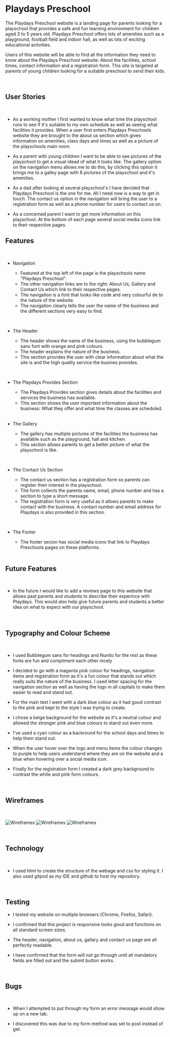 # Playdays Preschool

 The Playdays Preschool website is a landing page for parents looking for a playschool that provides a safe and fun learning environment for children aged 3 to 5 years old.
 Playdays Preschool offers lots of amenities such as a playground, football field and indoor hall, as well as lots of exciting educational activities.


 Users of this website will be able to find all the information they need to know about the Playdays Preschool website: About the facilities,
 school times, contact information and a registration form. This site is targeted at parents of young children looking for a suitable preschool
 to send their kids.
 
<br>

## User Stories

<br>

- As a working mother I first wanted to know what time the playschool runs to see if it's suitable to my own schedule as well as seeing what facilities it provides.
When a user first enters Playdays Preschools website they are brought to the about us section which gives information on amenities, class days and times as well as a picture of the playschools main room.

- As a parent with young children I want to be able to see pictures of the playschool to get a visual idead of what it looks like.
The gallery option on the navigation menu allows me to do this, by clicking this option it brings me to a galley page with 8 pictures of the playschool and it's amenities.

- As a dad after looking at several playschool's I have decided that Playdays Preschool is the one for me. All I need now is a way to get in touch.
The contact us option in the navigation will bring the user to a registration form as well as a phone number for users to contact us on.

- As a concerned parent I want to get more information on this playschool.
At the bottom of each page several social media icons link to their respective pages.

## Features
<br>

- Navigation

  - Featured at the top left of the page is the playschools name "Playdays Preschool".
  - The other navigation links are to the right: About Us, Gallery and Contact Us which link to their respective pages.
  - The navigation is a font that looks like code and very colourful de to the nature of the website.
  - The navigation clearly tells the user the name of the business and the  different sections very easy to find.

<br>

- The Header
  
  - The header shows the name of the business, using the bubblegum sans font with orange and pink colours.
  - The header explains the nature of the business.
  - This section provides the user with clear information about what the site is and the high quality service the busines provides.

<br>

- The Playdays Provides Section

  - The Playdays Provides section gives details about the facilities and services the business has available.
  - This section shows the user important information about the business: What they offer and what time the classes are scheduled.

  <br>

- The Gallery

  - The gallery has multiple pictures of the facilities the business has available such as the playground, hall and kitchen.
  - This section allows parents to get a better picture of what the playschool is like.

<br>

- The Contact Us Section

  - The contact us section has a registration form so parents can register their interest in the playschool.
  - The form collects the parents name, email, phone number and has a section to type a short message.
  - The registration form is very useful as it allows parents to make contact with the business. A contact number and email address for Playdays is also provided in this section.

<br>

- The Footer 

  - The footer secion has social media icons that link to Playdays Preschools pages on these platforms.

  <br>

## Future Features

<br>

- In the future I would like to add a reviews page to this website that allows past parents and students to describe their experince with Playdays. This would also help give future parents and students a better idea on what to expect with our playschool.

<br>

## Typography and Colour Scheme

<br>

- I used Bubblegum sans for headings and Nunito for the rest as these fonts are fun and compliment each other nicely 

- I decided to go with a magenta pink colour for headings, navigation items and registration form as it's a fun colour that stands out which really suits the nature of the business. I used letter spacing for the navigation section as well as having the logo in all capitals to make them easier to read and stand out.

- For the main text I went with a dark blue colour as it had good contrast to the pink and kept to the style I was trying to create.

- I chose a beige background for the website as it's a neutral colour and allowed the stronger pink and blue colours to stand out even more.

- I've used a cyan colour as a backround for the school days and times to help them stand out.

- When the user hover over the logo and menu items the colour changes to purple to help users understand where they are on the website and a blue when hovering over a social media icon.

- Finally for the registration form I created a dark grey background to contrast the white and pink form colours.

<br>

## Wireframes

<br>

![Wireframes](/docs/wireframes-and-screenshots/New%20Wireframe%201.jpg)
![Wireframes](/docs/wireframes-and-screenshots/New%20Wireframe%203.jpg)
![Wireframes](/docs/wireframes-and-screenshots/New%20Wireframe%202.jpg)

<br>

## Technology

<br>

- I used html to create the structure of the webage and css for styling it. I also used gitpod as my IDE and github to host my repository.

<br>

## Testing



- I tested my website on multiple browsers (Chrome, Firefox, Safari).



- I confirmed that this project is responsive looks good and functions on all standard screen sizes.



- The header, navigation, about us, gallary and contact us page are all perfectly readable.



- I have confirmed that the form will not go through until all mandatory fields are filled out and the submit button works.

<br>

## Bugs

<br>

- When I attempted to put through my form an error message would show up on a new tab.

- I discovered this was due to my form method was set to post instead of get.

<form class="registration-form" action="well-done.html" method="get">

<br>







 



